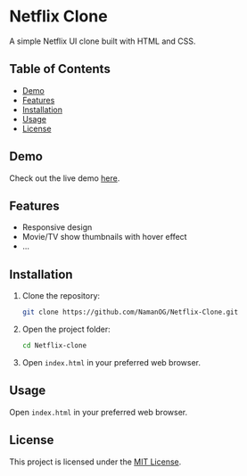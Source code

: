 # Netflix Clone

A simple Netflix UI clone built with HTML and CSS.

## Table of Contents

- [Demo](#demo)
- [Features](#features)
- [Installation](#installation)
- [Usage](#usage)
- [License](#license)

## Demo

Check out the live demo [here](https://your-demo-link).

## Features

- Responsive design
- Movie/TV show thumbnails with hover effect
- ...

## Installation

1. Clone the repository:

    ```bash
    git clone https://github.com/NamanOG/Netflix-Clone.git
    ```

2. Open the project folder:
  
    ```bash
    cd Netflix-clone
    ```

3. Open `index.html` in your preferred web browser.

## Usage
 Open `index.html` in your preferred web browser. 

## License 
This project is licensed under the [MIT License](LICENSE).
